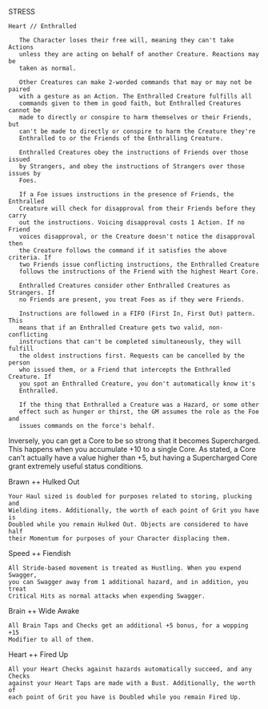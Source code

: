 STRESS

    Heart // Enthralled

       The Character loses their free will, meaning they can't take Actions
       unless they are acting on behalf of another Creature. Reactions may be
       taken as normal. 

       Other Creatures can make 2-worded commands that may or may not be paired
       with a gesture as an Action. The Enthralled Creature fulfills all
       commands given to them in good faith, but Enthralled Creatures cannot be
       made to directly or conspire to harm themselves or their Friends, but
       can't be made to directly or conspire to harm the Creature they're
       Enthralled to or the Friends of the Enthralling Creature. 

       Enthralled Creatures obey the instructions of Friends over those issued
       by Strangers, and obey the instructions of Strangers over those issues by
       Foes. 

       If a Foe issues instructions in the presence of Friends, the Enthralled
       Creature will check for disapproval from their Friends before they carry
       out the instructions. Voicing disapproval costs 1 Action. If no Friend
       voices disapproval, or the Creature doesn't notice the disapproval then
       the Creature follows the command if it satisfies the above criteria. If
       two Friends issue conflicting instructions, the Enthralled Creature
       follows the instructions of the Friend with the highest Heart Core.

       Enthralled Creatures consider other Enthralled Creatures as Strangers. If
       no Friends are present, you treat Foes as if they were Friends.

       Instructions are followed in a FIFO (First In, First Out) pattern.  This
       means that if an Enthralled Creature gets two valid, non-conflicting
       instructions that can't be completed simultaneously, they will fulfill
       the oldest instructions first. Requests can be cancelled by the person
       who issued them, or a Friend that intercepts the Enthralled Creature. If
       you spot an Enthralled Creature, you don't automatically know it's
       Enthralled.

       If the thing that Enthralled a Creature was a Hazard, or some other
       effect such as hunger or thirst, the GM assumes the role as the Foe and
       issues commands on the force's behalf.

Inversely, you can get a Core to be so strong that it becomes Supercharged. This
happens when you accumulate +10 to a single Core. As stated, a Core can't
actually have a value higher than +5, but having a Supercharged Core grant
extremely useful status conditions.

Brawn ++ Hulked Out

    Your Haul sized is doubled for purposes related to storing, plucking and
    Wielding items. Additionally, the worth of each point of Grit you have is
    Doubled while you remain Hulked Out. Objects are considered to have half
    their Momentum for purposes of your Character displacing them.

Speed ++ Fiendish

    All Stride-based movement is treated as Hustling. When you expend Swagger,
    you can Swagger away from 1 additional hazard, and in addition, you treat
    Critical Hits as normal attacks when expending Swagger.

Brain ++ Wide Awake

    All Brain Taps and Checks get an additional +5 bonus, for a wopping +15
    Modifier to all of them. 

Heart ++ Fired Up

    All your Heart Checks against hazards automatically succeed, and any Checks
    against your Heart Taps are made with a Bust. Additionally, the worth of
    each point of Grit you have is Doubled while you remain Fired Up.
